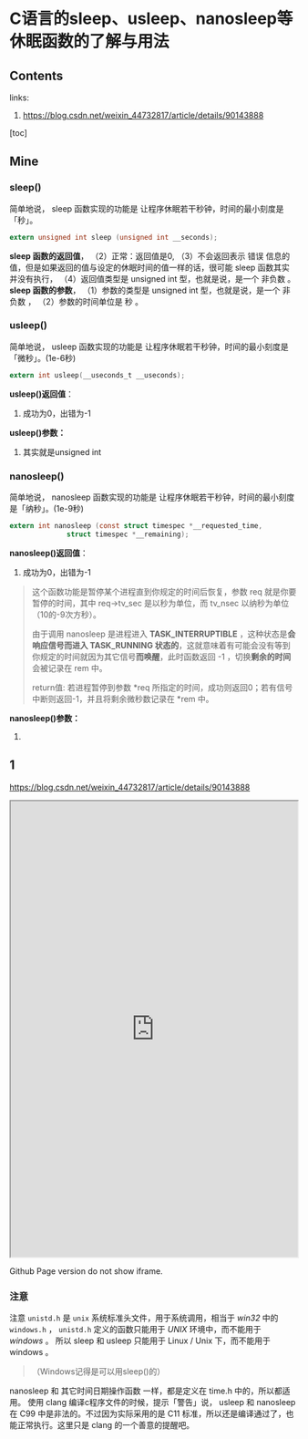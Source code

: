 # C语言的sleep、usleep、nanosleep等休眠函数的了解与用法

## Contents

links:

1. <https://blog.csdn.net/weixin_44732817/article/details/90143888>

[toc]



## Mine

### sleep()

简单地说， sleep 函数实现的功能是 让程序休眠若干秒钟，时间的最小刻度是「秒」。

```c
extern unsigned int sleep (unsigned int __seconds);
```

**sleep 函数的返回值**，
（2）正常：返回值是0,
（3）不会返回表示 错误 信息的值，但是如果返回的值与设定的休眠时间的值一样的话，很可能 sleep 函数其实并没有执行，
（4）返回值类型是 unsigned int 型，也就是说，是一个 非负数 。
**sleep 函数的参数**，
（1）参数的类型是 unsigned int 型，也就是说，是一个 非负数 ，
（2）参数的时间单位是 秒 。

### usleep()

简单地说， usleep 函数实现的功能是 让程序休眠若干秒钟，时间的最小刻度是「微秒」。(1e-6秒)

  ```c
extern int usleep(__useconds_t __useconds);
  ```

**usleep()返回值**：

1. 成功为0，出错为-1

**usleep()参数：**

1. 其实就是unsigned int

### nanosleep()

简单地说， nanosleep 函数实现的功能是 让程序休眠若干秒钟，时间的最小刻度是「纳秒」。(1e-9秒)

``` c
extern int nanosleep (const struct timespec *__requested_time,
		      struct timespec *__remaining);
```

**nanosleep()返回值**：

1. 成功为0，出错为-1

> 这个函数功能是暂停某个进程直到你规定的时间后恢复，参数 req 就是你要暂停的时间，其中 req->tv_sec 是以秒为单位，而 tv_nsec 以纳秒为单位（10的-9次方秒）。
>
> 由于调用 nanosleep 是进程进入 **TASK_INTERRUPTIBLE** ，这种状态是**会响应信号而进入 TASK_RUNNING 状态的**，这就意味着有可能会没有等到你规定的时间就因为其它信号**而唤醒**，此时函数返回 -1 ，切换**剩余的时间**会被记录在 rem 中。
>
> return值: 若进程暂停到参数 *req 所指定的时间，成功则返回0；若有信号中断则返回-1，并且将剩余微秒数记录在 *rem 中。

**nanosleep()参数：**

1. 

## 1

<https://blog.csdn.net/weixin_44732817/article/details/90143888>



<iframe style="width:100%; height:800px" src="https://blog.csdn.net/weixin_44732817/article/details/90143888"></iframe>



Github Page version do not show iframe.

### 注意

注意
`unistd.h` 是 `unix` 系统标准头文件，用于系统调用，相当于 *win32* 中的 `windows.h` ， `unistd.h` 定义的函数只能用于 *UNIX* 环境中，而不能用于 *windows* 。
所以 sleep 和 usleep 只能用于 Linux / Unix 下，而不能用于 windows 。

> （Windows记得是可以用sleep()的）

nanosleep 和 其它时间日期操作函数 一样，都是定义在 time.h 中的，所以都适用。
使用 clang 编译c程序文件的时候，提示「警告」说， usleep 和 nanosleep 在 C99 中是非法的。不过因为实际采用的是 C11 标准，所以还是编译通过了，也能正常执行。这里只是 clang 的一个善意的提醒吧。


